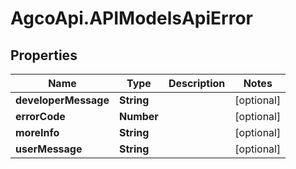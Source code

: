 # AgcoApi.APIModelsApiError

## Properties

Name | Type | Description | Notes
------------ | ------------- | ------------- | -------------
**developerMessage** | **String** |  | [optional] 
**errorCode** | **Number** |  | [optional] 
**moreInfo** | **String** |  | [optional] 
**userMessage** | **String** |  | [optional] 


